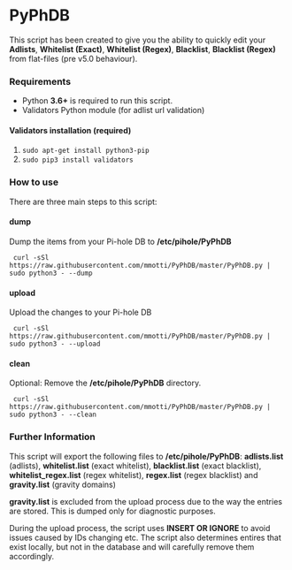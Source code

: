 # PyPhDB
This script has been created to give you the ability to quickly edit your **Adlists**, **Whitelist (Exact)**, **Whitelist (Regex)**, **Blacklist**, **Blacklist (Regex)** from flat-files (pre v5.0 behaviour).

### Requirements ###
* Python **3.6+** is required to run this script.
* Validators Python module (for adlist url validation)

#### Validators installation (required) ####
1. `sudo apt-get install python3-pip`
2. `sudo pip3 install validators`

### How to use ###

There are three main steps to this script:

#### dump ####
Dump the items from your Pi-hole DB to  **/etc/pihole/PyPhDB**

` curl -sSl https://raw.githubusercontent.com/mmotti/PyPhDB/master/PyPhDB.py | sudo python3 - --dump`

#### upload ####
Upload the changes to your Pi-hole DB

` curl -sSl https://raw.githubusercontent.com/mmotti/PyPhDB/master/PyPhDB.py | sudo python3 - --upload`

#### clean ####
Optional: Remove the **/etc/pihole/PyPhDB** directory.

` curl -sSl https://raw.githubusercontent.com/mmotti/PyPhDB/master/PyPhDB.py | sudo python3 - --clean`

### Further Information ###

This script will export the following files to **/etc/pihole/PyPhDB**: **adlists.list** (adlists), **whitelist.list** (exact whitelist), **blacklist.list** (exact blacklist), **whitelist_regex.list** (regex whitelist), **regex.list** (regex blacklist) and **gravity.list** (gravity domains)

**gravity.list** is excluded from the upload process due to the way the entries are stored. This is dumped only for diagnostic purposes.

During the upload process, the script uses **INSERT OR IGNORE** to avoid issues caused by IDs changing etc. The script also determines entires that exist locally, but not in the database and will carefully remove them accordingly.
